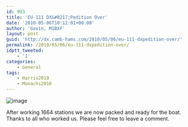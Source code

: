 ```yaml
---
id: 993
title: 'EU-111 DX&#8217;Pedition Over'
date: '2010-05-06T10:12:01+00:00'
author: 'Gavin, M1BXF'
layout: post
guid: 'http://dx.camb-hams.com/2010/05/06/eu-111-dxpedition-over/'
permalink: /2010/05/06/eu-111-dxpedition-over/
idptt_tweeted:
    - '1'
categories:
    - General
tags:
    - Harris2010
    - Monachs2010
---
```


![image](http://dx.camb-hams.com/wp-content/uploads/2010/05/wpid-2010-05-06-11.08.40.jpg)

After working 1664 stations we are now packed and ready for the boat. Thanks to all who worked us. Please feel free to leave a comment.